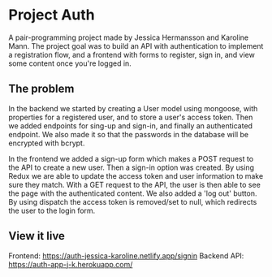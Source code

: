 # Project Auth
A pair-programming project made by Jessica Hermansson and Karoline Mann. 
The project goal was to build an API with authentication to implement a registration flow, and a frontend with forms to register, sign in, and view some content once you're logged in. 

## The problem
In the backend we started by creating a User model using mongoose, with properties for a registered user, and to store a user's access token. Then we added endpoints for sing-up and sign-in, and finally an authenticated endpoint.
We also made it so that the passwords in the database will be encrypted with bcrypt.

In the frontend we added a sign-up form which makes a POST request to the API to create a new user. 
Then a sign-in option was created. By using Redux we are able to update the access token and user information to make sure they match. With a GET request to the API, the user is then able to see the page with the authenticated content.
We also added a 'log out' button. By using dispatch the access token is removed/set to null, which redirects the user to the login form.

## View it live
Frontend: https://auth-jessica-karoline.netlify.app/signin
Backend API: https://auth-app-j-k.herokuapp.com/
